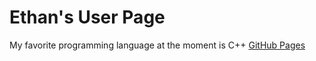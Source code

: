 # Ethan's User Page
My favorite programming language at the moment is C++
[GitHub Pages](https://ethanlee7102.github.io/CSE110Page/)

